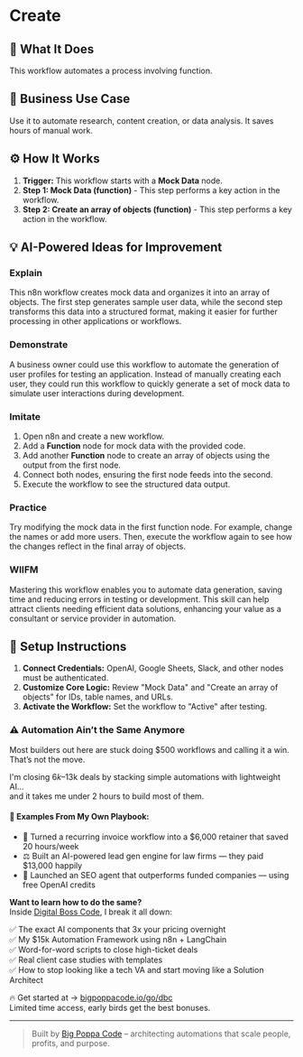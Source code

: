 # Create

## 🚀 What It Does
This workflow automates a process involving function.

## 💼 Business Use Case
Use it to automate research, content creation, or data analysis. It saves hours of manual work.

## ⚙️ How It Works
1.  **Trigger:** This workflow starts with a **Mock Data** node.
2. **Step 1: Mock Data (function)** - This step performs a key action in the workflow.
3. **Step 2: Create an array of objects (function)** - This step performs a key action in the workflow.

## 💡 AI-Powered Ideas for Improvement
### Explain
This n8n workflow creates mock data and organizes it into an array of objects. The first step generates sample user data, while the second step transforms this data into a structured format, making it easier for further processing in other applications or workflows.

### Demonstrate
A business owner could use this workflow to automate the generation of user profiles for testing an application. Instead of manually creating each user, they could run this workflow to quickly generate a set of mock data to simulate user interactions during development.

### Imitate
1. Open n8n and create a new workflow.
2. Add a **Function** node for mock data with the provided code.
3. Add another **Function** node to create an array of objects using the output from the first node.
4. Connect both nodes, ensuring the first node feeds into the second.
5. Execute the workflow to see the structured data output.

### Practice
Try modifying the mock data in the first function node. For example, change the names or add more users. Then, execute the workflow again to see how the changes reflect in the final array of objects.

### WIIFM
Mastering this workflow enables you to automate data generation, saving time and reducing errors in testing or development. This skill can help attract clients needing efficient data solutions, enhancing your value as a consultant or service provider in automation.

## 🔧 Setup Instructions
1. **Connect Credentials:** OpenAI, Google Sheets, Slack, and other nodes must be authenticated.
2. **Customize Core Logic:** Review "Mock Data" and "Create an array of objects" for IDs, table names, and URLs.
3. **Activate the Workflow:** Set the workflow to "Active" after testing.

### ⚠️ Automation Ain’t the Same Anymore

Most builders out here are stuck doing $500 workflows and calling it a win.  
That’s not the move.  

I'm closing $6k–$13k deals by stacking simple automations with lightweight AI...  
and it takes me under 2 hours to build most of them.

#### 🧠 Examples From My Own Playbook:
- 🔁 Turned a recurring invoice workflow into a $6,000 retainer that saved 20 hours/week  
- ⚖️ Built an AI-powered lead gen engine for law firms — they paid $13,000 happily  
- 🚀 Launched an SEO agent that outperforms funded companies — using free OpenAI credits  

**Want to learn how to do the same?**  
Inside [Digital Boss Code](https://bigpoppacode.io/go/dbc), I break it all down:

✅ The exact AI components that 3x your pricing overnight  
✅ My $15k Automation Framework using n8n + LangChain  
✅ Word-for-word scripts to close high-ticket deals  
✅ Real client case studies with templates  
✅ How to stop looking like a tech VA and start moving like a Solution Architect  

🔥 Get started at → [bigpoppacode.io/go/dbc](https://bigpoppacode.io/go/dbc)  
Limited time access, early birds get the best bonuses.

---
> Built by [Big Poppa Code](https://bigpoppacode.io) – architecting automations that scale people, profits, and purpose.
